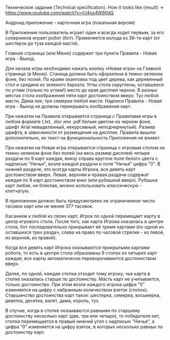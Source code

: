 Техническое задание (Technical specification).
How it looks like (result) -> https://www.youtube.com/watch?v=rU4oz4W90dQ

Андроид приложение - карточная игра (локальная версия)

В Приложении пользователь играет один и всегда ходит первым, за его соперников играет робот (бот). Применяется колода из 36-ти карт (от шестерок до туза каждой масти).

Главная страница (или Меню) содержит три пункта Правила - Новая игра - Выход.

Для начала игры необходимо нажать кнопку «Новая игра» на Главной странице (в Меню). Станица должна быть оформлена в темно-зеленом фоне, без полей. По краям окантовка под цвет дерева, как деревянный стол и средина из зеленого бархата. Углы стола скруглены, оставшееся по углам (только по углам!) место до края дисплея черное. В разных местах стола изображения пяти карт достоинством вверх: Туз любой масти, Дама пик, три семерки любой масти. Надписи Правила - Новая игра - Выход не должны перекрывать изображения карт.

При нажатии на Правила открывается страница с Правилами игры в любом формате (.txt, .doc или .pdf белым цветом на черном фоне, шрифт Arial невыделенный, некурсивный, неподчеркнутый). Размер шрифта, в зависимости от размещения на дисплее. Правила вышлю дополнительно, их текст на функциональность Приложения не влияет.

При нажатии на Новая игра открывается страница с игровым столом на темно-зеленом фоне без полей (на весь размер дисплея) четыре раздачи по 9 карт каждая, внизу справа круглое поле белого цвета с надписью "Ничья", возле каждой раздачи и поля "Ничья" цифра "0". В нижней раздаче, это всегда карты Игрока, все девять карт достоинством вверх. Левая, верхняя и правая раздачи содержат каждая по 9 карт достоинством вниз (или рубашкой вверх). Рубашка карт любая, не блеклая, можно использовать классическую - клетчатую.

В приложении должно быть предусмотрено не ограниченное число тасовок карт или не менее 377 тасовок.

Касанием к любой из своих карт, Игрок по одной перемещает карту в центр игрового стола. После того, как карта Игрока оказалась в центре стола, бот последовательно прикрывает её тремя картами (по одной из оставшихся трех раздач, слева на право по часовой стрелке - из левой, из верхней, из правой).

Когда все девять карт Игрока оказываются прикрытыми картами робота, то есть в центре стола образованы 9 стопок из четырех карт каждая, все карты автоматически переворачиваются достоинством вверх.

Далее, по одной, каждая стопка отходит тому игроку, чья карта в стопке оказалась старше по достоинству. Масть карт не учитывается, только достоинство. При этом возле каждого игрока цифра "0" изменяется на цифру с набранным количеством взяток (стопок). Старшинство достоинства карт такое: шестерка, семерка, восьмерка, девятка, десятка, валет, дама, король, туз.

В случае, когда в стопке оказываются равными по старшему достоинству несколько карт (две, три или четыре), то победителя нет, стопка перемещается в правый нижний угол с надписью "Ничья", а цифра "0" изменяется на цифру взяток, в которых несколько равных по достоинству карт.
